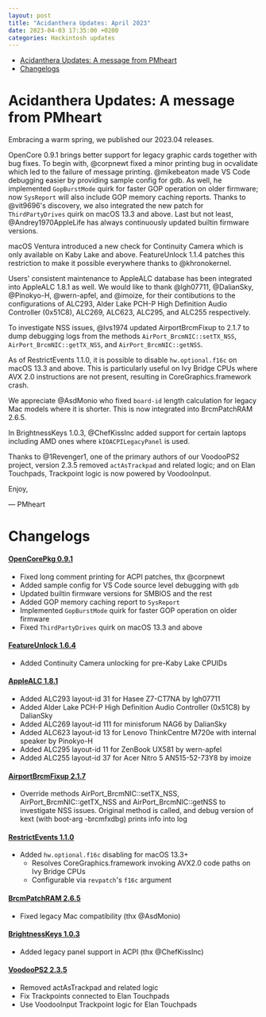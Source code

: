 ```yaml
---
layout: post
title: "Acidanthera Updates: April 2023"
date: 2023-04-03 17:35:00 +0200
categories: Hackintosh updates
---
```


* [Acidanthera Updates: A message from PMheart](#acidanthera-updates-a-message-from-pmheart)
* [Changelogs](#changelogs)

# Acidanthera Updates: A message from PMheart

Embracing a warm spring, we published our 2023.04 releases.

OpenCore 0.9.1 brings better support for legacy graphic cards together with bug fixes. To begin with, @corpnewt fixed a minor printing bug in ocvalidate which led to the failure of message printing. @mikebeaton made VS Code debugging easier by providing sample config for gdb. As well, he implemented `GopBurstMode` quirk for faster GOP operation on older firmware; now `SysReport` will also include GOP memory caching reports. Thanks to @vit9696's discovery, we also integrated the new patch for `ThirdPartyDrives` quirk on macOS 13.3 and above. Last but not least, @Andrey1970AppleLife has always continuously updated builtin firmware versions.

macOS Ventura introduced a new check for Continuity Camera which is only available on Kaby Lake and above. FeatureUnlock 1.1.4 patches this restriction to make it possible everywhere thanks to @khronokernel.

Users' consistent maintenance to AppleALC database has been integrated into AppleALC 1.8.1 as well. We would like to thank @lgh07711, @DalianSky, @Pinokyo-H, @wern-apfel, and @imoize, for their contibutions to the configurations of ALC293, Alder Lake PCH-P High Definition Audio Controller (0x51C8), ALC269, ALC623, ALC295, and ALC255 respectively.

To investigate NSS issues, @lvs1974 updated AirportBrcmFixup to 2.1.7 to dump debugging logs from the methods `AirPort_BrcmNIC::setTX_NSS`, `AirPort_BrcmNIC::getTX_NSS`, and `AirPort_BrcmNIC::getNSS`.

As of RestrictEvents 1.1.0, it is possible to disable `hw.optional.f16c` on macOS 13.3 and above. This is particularly useful on Ivy Bridge CPUs where AVX 2.0 instructions are not present, resulting in CoreGraphics.framework crash.

We appreciate @AsdMonio who fixed `board-id` length calculation for legacy Mac models where it is shorter. This is now integrated into BrcmPatchRAM 2.6.5.

In BrightnessKeys 1.0.3, @ChefKissInc added support for certain laptops including AMD ones where `kIOACPILegacyPanel` is used.

Thanks to @1Revenger1, one of the primary authors of our VoodooPS2 project, version 2.3.5 removed `actAsTrackpad` and related logic; and on Elan Touchpads, Trackpoint logic is now powered by VoodooInput.

Enjoy,

— PMheart

# Changelogs

#### [OpenCorePkg 0.9.1](https://github.com/acidanthera/OpenCorePkg/releases)

* Fixed long comment printing for ACPI patches, thx @corpnewt
* Added sample config for VS Code source level debugging with `gdb`
* Updated builtin firmware versions for SMBIOS and the rest
* Added GOP memory caching report to `SysReport`
* Implemented `GopBurstMode` quirk for faster GOP operation on older firmware
* Fixed `ThirdPartyDrives` quirk on macOS 13.3 and above

#### [FeatureUnlock 1.6.4](https://github.com/acidanthera/FeatureUnlock/releases)

* Added Continuity Camera unlocking for pre-Kaby Lake CPUIDs

#### [AppleALC 1.8.1](https://github.com/acidanthera/AppleALC/releases)

* Added ALC293 layout-id 31 for Hasee Z7-CT7NA by lgh07711
* Added Alder Lake PCH-P High Definition Audio Controller (0x51C8) by DalianSky
* Added ALC269 layout-id 111 for minisforum NAG6 by DalianSky
* Added ALC623 layout-id 13 for Lenovo ThinkCentre M720e with internal speaker by Pinokyo-H
* Added ALC295 layout-id 11 for ZenBook UX581 by wern-apfel
* Added ALC255 layout-id 37 for Acer Nitro 5 AN515-52-73Y8 by imoize

#### [AirportBrcmFixup 2.1.7](https://github.com/acidanthera/AirportBrcmFixup/releases)

* Override methods AirPort_BrcmNIC::setTX_NSS, AirPort_BrcmNIC::getTX_NSS and AirPort_BrcmNIC::getNSS to investigate NSS issues. Original method is called, and debug version of kext (with boot-arg -brcmfxdbg) prints info into log

#### [RestrictEvents 1.1.0](https://github.com/acidanthera/RestrictEvents/releases)

* Added `hw.optional.f16c` disabling for macOS 13.3+
  * Resolves CoreGraphics.framework invoking AVX2.0 code paths on Ivy Bridge CPUs
  * Configurable via `revpatch`'s `f16c` argument

#### [BrcmPatchRAM 2.6.5](https://github.com/acidanthera/BrcmPatchRAM/releases)

* Fixed legacy Mac compatibility (thx @AsdMonio)

#### [BrightnessKeys 1.0.3](https://github.com/acidanthera/BrightnessKeys/releases)

* Added legacy panel support in ACPI (thx @ChefKissInc)

#### [VoodooPS2 2.3.5](https://github.com/acidanthera/VoodooPS2/releases)

* Removed actAsTrackpad and related logic
* Fix Trackpoints connected to Elan Touchpads
* Use VoodooInput Trackpoint logic for Elan Touchpads

